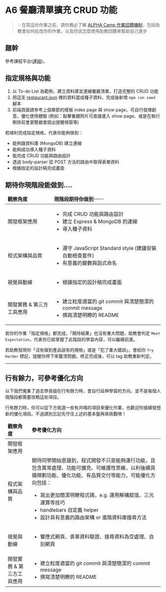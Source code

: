 # A6 餐廳清單擴充 CRUD 功能

> 💡  在寫這份作業之前，請你務必了解 <a href="https://github.com/Carrot7712/ALPHACamp_assignment_rubrics/blob/main/README.md" target="_blank">ALPHA Camp 作業回饋機制</a>，包括助教會如何批改你的作業，以及你該怎麼使用助教回饋來幫助自己進步

## 題幹
參考課程平台([連結](https://lighthouse.alphacamp.co/courses/42/assignments/1038))。

## 指定規格與功能

1. 以 To-do List 為範例，建立資料庫並連線餐廳清單，打造完整的 CRUD 功能
2. 把這支 [restaurant.json](https://drive.google.com/file/d/1W-BD9-c8zJRYCwAD8yhqQdLwcUdN8GZi/view) 裡的資料當成種子資料，完成後新增 `npm run seed` 腳本
3. 前端頁面請參考上個章節的樣板 index page 與 show page，可自行發揮創意，優化使用體驗 (例如：點擊餐廳照片可直接進入 show page、或是在執行刪除前會瀏覽器會跳出提醒視窗等)

若順利完成指定規格，代表你能夠做到：

- 能夠跟資料庫 (MongoDB) 建立連線
- 能夠成功導入種子資料
- 能完成 CRUD 功能與路由設計
- 透過 body-parser 從 POST 方法的路由中取得表單資料
- 根據指定的設計稿完成畫面

## 期待你現階段能做到....

<table>
  <thead style="font-weight: bold; border-bottom: 2px solid #999;">
    <tr style="font-weight: bold;">
      <td>觀察角度</td>
      <td>現階段期待你做到⋯⋯</td>
    </tr>
  </thead>
  <tbody>
    <tr>
      <td>開發框架應用</td>
      <td>
        <ul>
          <li>完成 CRUD 功能與路由設計</li>
          <li>建立 Express & MongoDB 的連線</li>
          <li>導入種子資料</li>
        </ul>
      </td>
    </tr>
    <tr>
      <td>程式架構與品質</td>
      <td>
        <ul>
          <li>遵守 JavaScript Standard style (建議安裝自動檢查套件)</li>
          <li>有意義的變數與函式命名</li>
        </ul>
      </td>
    </tr>
      <tr>
      <td>視覺與動線</td>
      <td>
        <ul>
          <li>根據指定的設計稿完成畫面</li>
        </ul>
      </td>
    </tr>
      <tr>
      <td>開發實務 & 第三方工具應用</td>
      <td>
        <ul>
          <li>建立粒度適當的 git commit 與清楚簡潔的 commit message</li>
          <li>撰寫清楚明瞭的 README</li>
        </ul>
      </td>
    </tr>
  </tbody>
</table>


若你的作業「指定規格」都完成，「期待結果」也沒有重大問題，助教會判定 `Meet Expectation`，代表你已經掌握了此階段的學習內容，可以繼續前進。

若助教發現你「沒有做到產品該有的規格」或是「犯了重大錯誤」，會給你 `Try Harder` 標記，提醒你停下來釐清問題。修正完成後，可以 tag 助教重新判定。

---
## 行有餘力，可參考優化方向
以下我們蒐集了過去學長姐在行有餘力時，會自行延伸學習的方向，並不是每個人現階段都需要攻略這些項目。

行有餘力時，你可以從下方挑選一些有共鳴的項目來優化作業，也歡迎你接續發想新的優化項目。不過請別忘記先守住上述的基本盤再來挑戰唷！

<table>
  <thead style="font-weight: bold; border-bottom: 2px solid #999;">
    <tr style="font-weight: bold;">
      <td>觀察角度</td>
      <td>參考優化方向</td>
    </tr>
  </thead>
  <tbody>
    <tr>
      <td>開發框架應用</td>
      <td>
      </td>
    </tr>
    <tr>
      <td>程式架構與品質</td>
      <td>期待同學開始意識到，程式開發不只是能夠運行功能，且包含異常處理、功能可擴充、可維護性思維，以利後續具備規劃功能、優化功能、有品質交付等能力，可能優化方向包括：
        <ul>
          <li>寫出更加簡潔明瞭程式碼，e.g. 運用解構賦值、三元運算等技巧</li>
          <li>handlebars 自定義 helper</li>
          <li>設計具有意義的路由架構 or 進階資料庫搜尋方法</li>
        </ul>
      </td>
    </tr>
      <tr>
      <td>視覺與動線</td>
      <td>
        <ul>
          <li>響應式網頁、表單資料驗證、搜尋資料為空處理、自刻網頁</li>
        </ul>
      </td>
    </tr>
      <tr>
      <td>開發實務 & 第三方工具應用</td>
      <td>
        <ul>
          <li>建立粒度適當的 git commit 與清楚簡潔的 commit message</li>
          <li>撰寫清楚明瞭的 README</li>
        </ul>
      </td>
    </tr>
  </tbody>
</table>
